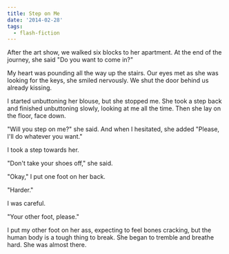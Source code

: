 ```yaml
---
title: Step on Me
date: '2014-02-28'
tags:
  - flash-fiction
---
```


After the art show, we walked six blocks to her apartment. At the end of the
journey, she said "Do you want to come in?"

<!-- truncate -->

My heart was pounding all the way up the stairs. Our eyes met as she was looking
for the keys, she smiled nervously. We shut the door behind us already kissing.

I started unbuttoning her blouse, but she stopped me. She took a step back and
finished unbuttoning slowly, looking at me all the time. Then she lay on the
floor, face down.

"Will you step on me?" she said. And when I hesitated, she added "Please, I'll
do whatever you want."

I took a step towards her.

"Don't take your shoes off," she said.

"Okay," I put one foot on her back.

"Harder."

I was careful.

"Your other foot, please."

I put my other foot on her ass, expecting to feel bones cracking, but the human
body is a tough thing to break. She began to tremble and breathe hard. She was
almost there.
